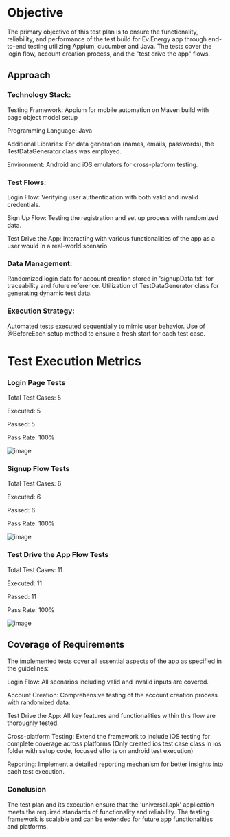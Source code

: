 # Objective

The primary objective of this test plan is to ensure the functionality, reliability, and performance of the test build for Ev.Energy app through end-to-end testing utilizing Appium, cucumber and Java. The tests cover the login flow, account creation process, and the "test drive the app" flows.

## Approach


### Technology Stack:

Testing Framework: Appium for mobile automation on Maven build with page object model setup 

Programming Language: Java

Additional Libraries: For data generation (names, emails, passwords), the TestDataGenerator class was employed.

Environment: Android and iOS emulators for cross-platform testing.

### Test Flows:

Login Flow: Verifying user authentication with both valid and invalid credentials.

Sign Up Flow: Testing the registration and set up process with randomized data.

Test Drive the App: Interacting with various functionalities of the app as a user would in a real-world scenario.

### Data Management:

Randomized login data for account creation stored in 'signupData.txt' for traceability and future reference.
Utilization of TestDataGenerator class for generating dynamic test data.

### Execution Strategy:

Automated tests executed sequentially to mimic user behavior.
Use of @BeforeEach setup method to ensure a fresh start for each test case.


# Test Execution Metrics

### Login Page Tests

Total Test Cases: 5

Executed: 5

Passed: 5

Pass Rate: 100%

![image](https://github.com/user-attachments/assets/3b468c77-6cf1-4e75-8a97-e368f68b1401)

### Signup Flow Tests

Total Test Cases: 6

Executed: 6

Passed: 6

Pass Rate: 100%

![image](https://github.com/user-attachments/assets/46518246-912d-4cfd-a1ca-d06273dd84f0)

### Test Drive the App Flow Tests

Total Test Cases: 11

Executed: 11

Passed: 11

Pass Rate: 100%


![image](https://github.com/user-attachments/assets/cc9f15e1-fd1b-4067-8b50-7a177d1b70d3)

## Coverage of Requirements

The implemented tests cover all essential aspects of the app as specified in the guidelines:

Login Flow: All scenarios including valid and invalid inputs are covered.

Account Creation: Comprehensive testing of the account creation process with randomized data.

Test Drive the App: All key features and functionalities within this flow are thoroughly tested.

Cross-platform Testing: Extend the framework to include iOS testing for complete coverage across platforms (Only created ios test case class in ios folder with setup code, focused efforts on android test execution) 

Reporting: Implement a detailed reporting mechanism for better insights into each test execution.

### Conclusion
The test plan and its execution ensure that the 'universal.apk' application meets the required standards of functionality and reliability. The testing framework is scalable and can be extended for future app functionalities and platforms.





